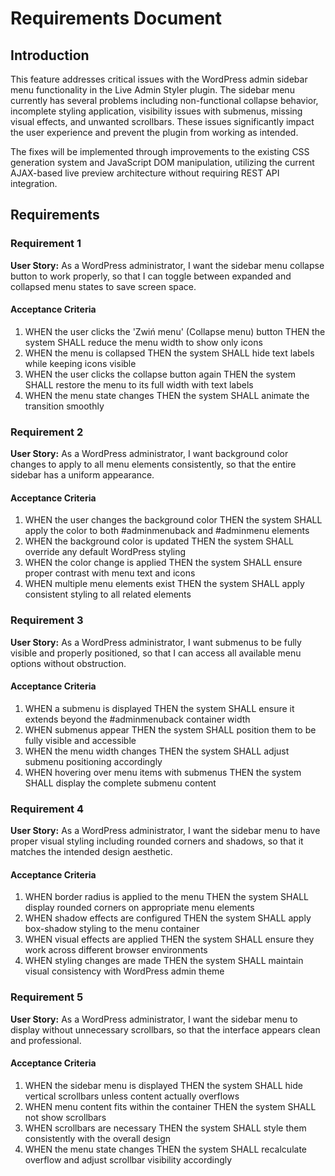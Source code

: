 # Requirements Document

## Introduction

This feature addresses critical issues with the WordPress admin sidebar menu functionality in the Live Admin Styler plugin. The sidebar menu currently has several problems including non-functional collapse behavior, incomplete styling application, visibility issues with submenus, missing visual effects, and unwanted scrollbars. These issues significantly impact the user experience and prevent the plugin from working as intended.

The fixes will be implemented through improvements to the existing CSS generation system and JavaScript DOM manipulation, utilizing the current AJAX-based live preview architecture without requiring REST API integration.

## Requirements

### Requirement 1

**User Story:** As a WordPress administrator, I want the sidebar menu collapse button to work properly, so that I can toggle between expanded and collapsed menu states to save screen space.

#### Acceptance Criteria

1. WHEN the user clicks the 'Zwiń menu' (Collapse menu) button THEN the system SHALL reduce the menu width to show only icons
2. WHEN the menu is collapsed THEN the system SHALL hide text labels while keeping icons visible
3. WHEN the user clicks the collapse button again THEN the system SHALL restore the menu to its full width with text labels
4. WHEN the menu state changes THEN the system SHALL animate the transition smoothly

### Requirement 2

**User Story:** As a WordPress administrator, I want background color changes to apply to all menu elements consistently, so that the entire sidebar has a uniform appearance.

#### Acceptance Criteria

1. WHEN the user changes the background color THEN the system SHALL apply the color to both #adminmenuback and #adminmenu elements
2. WHEN the background color is updated THEN the system SHALL override any default WordPress styling
3. WHEN the color change is applied THEN the system SHALL ensure proper contrast with menu text and icons
4. WHEN multiple menu elements exist THEN the system SHALL apply consistent styling to all related elements

### Requirement 3

**User Story:** As a WordPress administrator, I want submenus to be fully visible and properly positioned, so that I can access all available menu options without obstruction.

#### Acceptance Criteria

1. WHEN a submenu is displayed THEN the system SHALL ensure it extends beyond the #adminmenuback container width
2. WHEN submenus appear THEN the system SHALL position them to be fully visible and accessible
3. WHEN the menu width changes THEN the system SHALL adjust submenu positioning accordingly
4. WHEN hovering over menu items with submenus THEN the system SHALL display the complete submenu content

### Requirement 4

**User Story:** As a WordPress administrator, I want the sidebar menu to have proper visual styling including rounded corners and shadows, so that it matches the intended design aesthetic.

#### Acceptance Criteria

1. WHEN border radius is applied to the menu THEN the system SHALL display rounded corners on appropriate menu elements
2. WHEN shadow effects are configured THEN the system SHALL apply box-shadow styling to the menu container
3. WHEN visual effects are applied THEN the system SHALL ensure they work across different browser environments
4. WHEN styling changes are made THEN the system SHALL maintain visual consistency with WordPress admin theme

### Requirement 5

**User Story:** As a WordPress administrator, I want the sidebar menu to display without unnecessary scrollbars, so that the interface appears clean and professional.

#### Acceptance Criteria

1. WHEN the sidebar menu is displayed THEN the system SHALL hide vertical scrollbars unless content actually overflows
2. WHEN menu content fits within the container THEN the system SHALL not show scrollbars
3. WHEN scrollbars are necessary THEN the system SHALL style them consistently with the overall design
4. WHEN the menu state changes THEN the system SHALL recalculate overflow and adjust scrollbar visibility accordingly